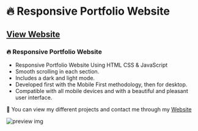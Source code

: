 # 🔥 Responsive Portfolio Website 
## [View Website](https://karimali.netlify.app)
### 🔥 Responsive Portfolio Website

- Responsive Portfolio Website Using HTML CSS & JavaScript
- Smooth scrolling in each section.
- Includes a dark and light mode.
- Developed first with the Mobile First methodology, then for desktop.
- Compatible with all mobile devices and with a beautiful and pleasant user interface.

💙 You can view my different projects and contact me through my [Website](https://www.youtube.com/c/Bedimcode)

![preview img](/preview.png)
